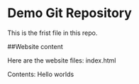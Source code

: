 # Demo Git Repository

This is the frist file in this repo.

##Website content

Here are the website files:
index.html

Contents:
Hello worlds
